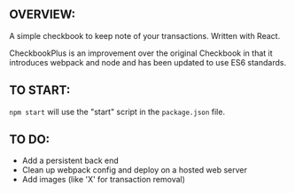 ## OVERVIEW:

A simple checkbook to keep note of your transactions. Written with React.

CheckbookPlus is an improvement over the original Checkbook in that it introduces webpack and node and has been updated to use ES6 standards.


## TO START:
`npm start` will use the "start" script in the `package.json` file.


## TO DO:
* Add a persistent back end
* Clean up webpack config and deploy on a hosted web server
* Add images (like 'X' for transaction removal)
